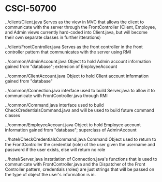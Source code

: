 # CSCI-50700

../client/Client.java Serves as the view in MVC that allows the client to communicate with the server through the FrontController (Client, Employee, and Admin views currently hard-coded into Client.java, but will become their own separate classes in further itterations)

../client/FrontController.java Serves as the front controller in the front controller pattern that communicates with the server using RMI

../common/AdminAccount.java Object to hold Admin account information gained from "database"; extension of EmployeeAccount

../common/ClientAccount.java Object to hold Client account information gained from "database"

../common/Connection.java interface used to build Server.java to allow it to communicate with FrontController.java through RMI

../common/Command.java interface used to build CheckCredentialsCommand.java and will be used to build future command classes

../common/EmployeeAccount.java Object to hold Employee account information gained from "database"; superclass of AdminAccount

../hotel/CheckCredentialsCommand.java Command Object used to return to the FrontController the credential (role) of the user given the username and password if the user exists, else will return no role

../hotel/Server.java instatiation of Connection.java's functions that is used to communicate with FrontController.java and the Dispatcher of the Front Controller pattern, credentials (roles) are just strings that will be passed on the type of object the user's information is in.
